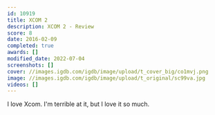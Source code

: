 ```yaml
---
id: 10919
title: XCOM 2
description: XCOM 2 - Review
score: 8
date: 2016-02-09
completed: true
awards: []
modified_date: 2022-07-04
screenshots: []
cover: //images.igdb.com/igdb/image/upload/t_cover_big/co1mvj.png
image: //images.igdb.com/igdb/image/upload/t_original/sc99va.jpg
videos: []
---
```

I love Xcom. I'm terrible at it, but I love it so much.